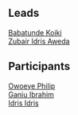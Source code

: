 ## Leads
[Babatunde Koiki](https://github.com/Babatunde13) <br/>
[Zubair Idris Aweda](https://github.com/Zubs)<br/>

## Participants
[Owoeye Philip](https://github.com/nerdyphil)<br/>
[Ganiu Ibrahim](https://github.com/Oluwatobi17)<br/>
[Idris Idris](https://github.com/IdrisAdeyemi01)<br/>
